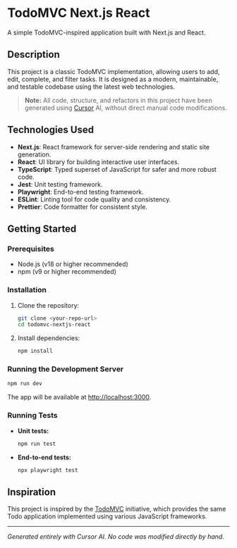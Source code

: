 # TodoMVC Next.js React

A simple TodoMVC-inspired application built with Next.js and React.

## Description
This project is a classic TodoMVC implementation, allowing users to add, edit, complete, and filter tasks. It is designed as a modern, maintainable, and testable codebase using the latest web technologies.

> **Note:** All code, structure, and refactors in this project have been generated using [Cursor](https://www.cursor.so/) AI, without direct manual code modifications.

## Technologies Used
- **Next.js**: React framework for server-side rendering and static site generation.
- **React**: UI library for building interactive user interfaces.
- **TypeScript**: Typed superset of JavaScript for safer and more robust code.
- **Jest**: Unit testing framework.
- **Playwright**: End-to-end testing framework.
- **ESLint**: Linting tool for code quality and consistency.
- **Prettier**: Code formatter for consistent style.

## Getting Started

### Prerequisites
- Node.js (v18 or higher recommended)
- npm (v9 or higher recommended)

### Installation
1. Clone the repository:
   ```sh
   git clone <your-repo-url>
   cd todomvc-nextjs-react
   ```
2. Install dependencies:
   ```sh
   npm install
   ```

### Running the Development Server
```sh
npm run dev
```
The app will be available at [http://localhost:3000](http://localhost:3000).

### Running Tests
- **Unit tests:**
  ```sh
  npm run test
  ```
- **End-to-end tests:**
  ```sh
  npx playwright test
  ```

## Inspiration
This project is inspired by the [TodoMVC](https://todomvc.com/) initiative, which provides the same Todo application implemented using various JavaScript frameworks.

---

*Generated entirely with Cursor AI. No code was modified directly by hand.*
